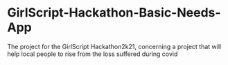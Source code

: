 # GirlScript-Hackathon-Basic-Needs-App
The project for the GirlScript Hackathon2k21, concerning a project that will help local people to rise from the loss suffered during covid
